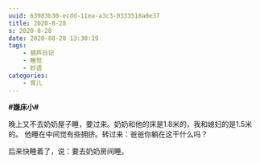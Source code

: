 ```yaml
---
uuid: 63983b30-ecdd-11ea-a3c3-0333518a0e37
title: 2020-8-28
s: 2020-8-28
date: 2020-08-28 13:30:19
tags:
	- 葫芦日记
	- 睡觉
	- 妙语
categories:
	- 育儿
---
```




**\#嫌床小\#**

晚上又不去奶奶屋子睡，要过来。奶奶和他的床是1.8米的，我和媳妇的是1.5米的。
他睡在中间觉有些拥挤。转过来：爸爸你躺在这干什么吗？

后来快睡着了，说：要去奶奶房间睡。


